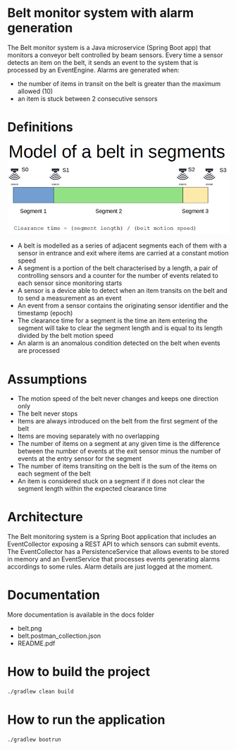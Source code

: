 # Belt monitor system with alarm generation
The Belt monitor system is a Java microservice (Spring Boot app) that monitors a conveyor belt controlled by beam sensors.
Every time a sensor detects an item on the belt, it sends an event to the system that is processed by an EventEngine.
Alarms are generated when:
- the number of items in transit on the belt is greater than the maximum allowed (10)
- an item is stuck between 2 consecutive sensors

# Definitions
![plot](./docs/belt.png)
- A belt is modelled as a series of adjacent segments each of them with a sensor in entrance and exit where items are carried at a constant motion speed
- A segment is a portion of the belt characterised by a length, a pair of controlling sensors and a counter for the number of events related to each sensor since monitoring starts
- A sensor is a device able to detect when an item transits on the belt and to send a measurement as an event
- An event from a sensor contains the originating sensor identifier and the timestamp (epoch)
- The clearance time for a segment is the time an item entering the segment will take to clear the segment length and is equal to its length divided by the belt motion speed
- An alarm is an anomalous condition detected on the belt when events are processed

# Assumptions
- The motion speed of the belt never changes and keeps one direction only
- The belt never stops
- Items are always introduced on the belt from the first segment of the belt
- Items are moving separately with no overlapping
- The number of items on a segment at any given time is the difference between the number of events at the exit sensor minus the number of events at the entry sensor for the segment
- The number of items transiting on the belt is the sum of the items on each segment of the belt
- An item is considered stuck on a segment if it does not clear the segment length within the expected clearance time

# Architecture
The Belt monitoring system is a Spring Boot application that includes an EventCollector exposing a REST API to which sensors can submit events.
The EventCollector has a PersistenceService that allows events to be stored in memory and an EventService that processes events generating alarms accordings to some rules. Alarm details are just logged at the moment.

# Documentation
More documentation is available in the docs folder
- belt.png
- belt.postman_collection.json
- README.pdf

# How to build the project
```sh
./gradlew clean build
```

# How to run the application
```sh
./gradlew bootrun
```

